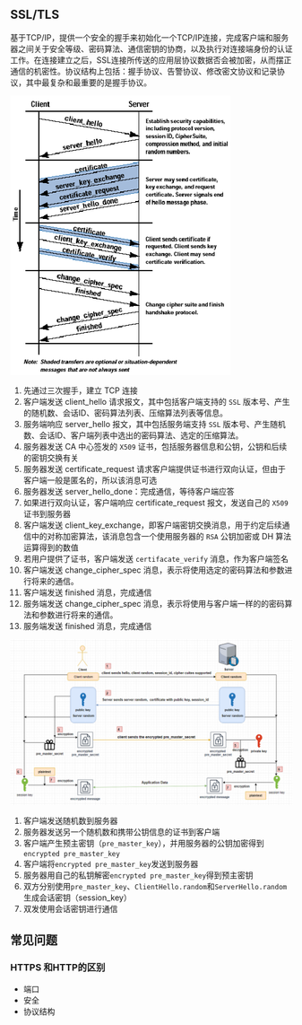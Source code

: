 ## SSL/TLS

基于TCP/IP，提供一个安全的握手来初始化一个TCP/IP连接，完成客户端和服务器之间关于安全等级、密码算法、通信密钥的协商，以及执行对连接端身份的认证工作。在连接建立之后，SSL连接所传送的应用层协议数据否会被加密，从而摆正通信的机密性。协议结构上包括：握手协议、告警协议、修改密文协议和记录协议，其中最复杂和最重要的是握手协议。

![img](./assets/SSL-protocol-5.png)

1. 先通过三次握手，建立 TCP 连接
2. 客户端发送 client_hello 请求报文，其中包括客户端支持的 `SSL` 版本号、产生的随机数、会话ID、密码算法列表、压缩算法列表等信息。
3. 服务端响应 server_hello 报文，其中包括服务端支持 `SSL` 版本号、产生随机数、会话ID、客户端列表中选出的密码算法、选定的压缩算法。
4. 服务器发送 CA 中心签发的 `X509` 证书，包括服务器信息和公钥，公钥和后续的密钥交换有关
5. 服务器发送 certificate_request 请求客户端提供证书进行双向认证，但由于客户端一般是匿名的，所以该消息可选
6. 服务器发送 server_hello_done：完成通信，等待客户端应答
7. 如果进行双向认证，客户端响应 certificate_request 报文，发送自己的 `X509` 证书到服务器
8. 客户端发送 client_key_exchange，即客户端密钥交换消息，用于约定后续通信中的对称加密算法，该消息包含一个使用服务器的 `RSA` 公钥加密或 DH 算法运算得到的数值
9. 若用户提供了证书，客户端发送 `certifacate_verify` 消息，作为客户端签名
10. 客户端发送 change_cipher_spec 消息，表示将使用选定的密码算法和参数进行将来的通信。
11. 客户端发送 finished 消息，完成通信
12. 服务端发送 change_cipher_spec 消息，表示将使用与客户端一样的的密码算法和参数进行将来的通信。
13. 服务端发送 finished 消息，完成通信

![img](./assets/ssl_rsa.png)

1. 客户端发送随机数到服务器
2. 服务器发送另一个随机数和携带公钥信息的证书到客户端
3. 客户端产生预主密钥（`pre_master_key`），并用服务器的公钥加密得到`encrypted pre_master_key`
4. 客户端将`encrypted pre_master_key`发送到服务器
5. 服务器用自己的私钥解密`encrypted pre_master_key`得到预主密钥
6. 双方分别使用`pre_master_key`、`ClientHello.random`和`ServerHello.random`生成会话密钥（session_key）
7. 双发使用会话密钥进行通信

## 常见问题

### HTTPS 和HTTP的区别

- 端口
- 安全
- 协议结构
